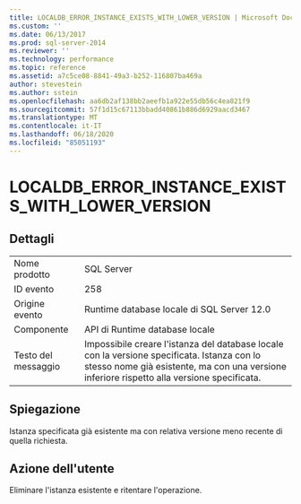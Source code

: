 ```yaml
---
title: LOCALDB_ERROR_INSTANCE_EXISTS_WITH_LOWER_VERSION | Microsoft Docs
ms.custom: ''
ms.date: 06/13/2017
ms.prod: sql-server-2014
ms.reviewer: ''
ms.technology: performance
ms.topic: reference
ms.assetid: a7c5ce08-8841-49a3-b252-116807ba469a
author: stevestein
ms.author: sstein
ms.openlocfilehash: aa6db2af138bb2aeefb1a922e55db56c4ea821f9
ms.sourcegitcommit: 57f1d15c67113bbadd40861b886d6929aacd3467
ms.translationtype: MT
ms.contentlocale: it-IT
ms.lasthandoff: 06/18/2020
ms.locfileid: "85051193"
---
```

# <a name="localdb_error_instance_exists_with_lower_version"></a>LOCALDB_ERROR_INSTANCE_EXISTS_WITH_LOWER_VERSION
    
## <a name="details"></a>Dettagli  
  
|||  
|-|-|  
|Nome prodotto|SQL Server|  
|ID evento|258|  
|Origine evento|Runtime database locale di SQL Server 12.0|  
|Componente|API di Runtime database locale|  
|Testo del messaggio|Impossibile creare l'istanza del database locale con la versione specificata. Istanza con lo stesso nome già esistente, ma con una versione inferiore rispetto alla versione specificata.|  
  
## <a name="explanation"></a>Spiegazione  
 Istanza specificata già esistente ma con relativa versione meno recente di quella richiesta.  
  
## <a name="user-action"></a>Azione dell'utente  
 Eliminare l'istanza esistente e ritentare l'operazione.  
  
  
